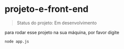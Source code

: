 <h1>projeto-e-front-end</h1>

> Status do projeto: Em desenvolvimento

para rodar esse projeto na sua máquina, por favor digite 
```
node app.js 
```
